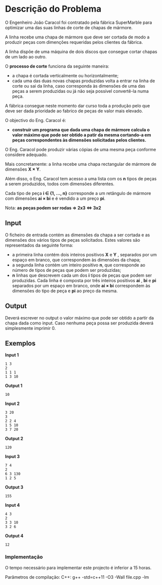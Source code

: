 # Descrição do Problema

O Engenheiro João Caracol foi contratado pela fábrica SuperMarble para optimizar uma das suas linhas de corte de chapas de mármore.

A linha recebe uma chapa de mármore que deve ser cortada de modo a produzir peças com dimenções requeridas pelos clientes da fábrica.

A linha dispõe de uma máquina de dois discos que consegue cortar chapas de um lado ao outro.

O **processo de corte** funciona da seguinte maneira:
* a chapa é cortada verticalmente ou horizontalmente;
* cada uma das duas novas chapas produzidas volta a entrar na linha de corte ou sai da linha, caso corresponda às dimensões de uma das peças a serem produzidas ou já não seja possível convertê-la numa peça.


A fábrica consegue neste momento dar curso toda a produção pelo que deve ser dada prioridade ao fabrico de peças de valor mais elevado.

O objectivo do Eng. Caracol é:
* **construir um programa que dada uma chapa de mármore calcula o valor máximo que pode ser obtido a patir da mesma cortando-a em peças correspondentes às dimensões solicitadas pelos clientes.**


O Eng. Caracol pode produzir várias cópias de uma mesma peça conforme considere adequado.

Mais concretamente: a linha recebe uma chapa rectangular de mármore de dimensões **X × Y**.

Além disso, o Eng. Caracol tem acesso a uma lista com os **n** tipos de peças a serem produzidos, todos com dimensões diferentes.

Cada tipo de peça **i ∈ {1, ..., n}** corresponde a um retângulo de mármore com dimensões **ai × bi** e é vendido a um preço **pi**.

Nota: **as peças podem ser rodas => 2x3 <=> 3x2**


## Input

O ficheiro de entrada contém as dimensões da chapa a ser cortada e as dimensões dos vários tipos de peças solicitados.
Estes valores são representados da seguinte forma:
* a primeira linha contém dois inteiros positivos **X** e **Y** , separados por um espaço em branco, que correspondem às dimensões da chapa;
* a segunda linha contém um inteiro positivo **n**, que corresponde ao número de tipos de peças que podem ser produzidas;
* **n** linhas que descrevem cada um dos **i** tipos de peças que podem ser produzidas. Cada linha é composta por três inteiros positivos **ai** , **bi** e **pi** separados por um espaço em branco, onde **ai × bi** correspondem às dimensões do tipo de peça e **pi** ao preço da mesma.


## Output

Deverá escrever no output o valor máximo que pode ser obtido a partir da chapa dada como input. 
Caso nenhuma peça possa ser produzida deverá simplesmente imprimir 0.


## Exemplos

**Input 1**
```
1 3
2
1 1 1
1 3 10
```
**Output 1**

`10`


**Input 2**
```
3 20
3
2 2 4
1 5 10
3 7 20
```
**Output 2**

`120`


**Input 3**
```
7 4
2
6 3 130
1 2 5
```
**Output 3**

`155`


**Input 4**
```
4 3
2
3 3 10
3 2 6
```
**Output 4**

`12`



### Implementação
O tempo necessário para implementar este projecto é inferior a 15 horas.

Parâmetros de compilação:
C++: g++ -std=c++11 -O3 -Wall file.cpp -lm
